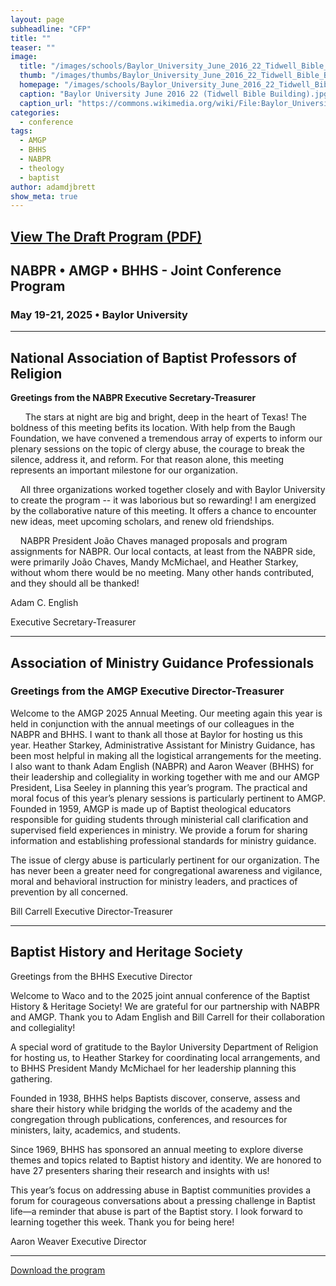 ```yaml
---
layout: page
subheadline: "CFP"
title: ""
teaser: ""
image:
  title: "/images/schools/Baylor_University_June_2016_22_Tidwell_Bible_Building.jpg"
  thumb: "/images/thumbs/Baylor_University_June_2016_22_Tidwell_Bible_Building_tn.jpg"
  homepage: "/images/schools/Baylor_University_June_2016_22_Tidwell_Bible_Building.jpg"
  caption: "Baylor University June 2016 22 (Tidwell Bible Building).jpg. From Wikimedia Commons, the free media repository"
  caption_url: "https://commons.wikimedia.org/wiki/File:Baylor_University_June_2016_22_(Tidwell_Bible_Building).jpg"
categories:
  - conference
tags:
  - AMGP
  - BHHS
  - NABPR
  - theology
  - baptist
author: adamdjbrett
show_meta: true
---
```

## [View The Draft Program (PDF)](/pdfs/2025-DRAFT-Joint-Meeting-Program-NABPR-BHHS-AMGP.pdf)

## NABPR • AMGP • BHHS - Joint Conference Program
### May 19-21, 2025 • Baylor University

* * *

## **National Association of Baptist Professors of Religion**

**Greetings  from  the  NABPR  Executive Secretary-Treasurer**

      The stars at night are big and bright, deep in the heart of Texas! The boldness of this meeting befits its location. With help from the Baugh Foundation, we have convened a tremendous array of experts to inform our plenary sessions on the topic of clergy abuse, the courage to break the silence, address it, and reform. For that reason alone, this meeting represents an important milestone for our organization.

    All three organizations worked together closely and with Baylor University to create the program -- it was laborious but so rewarding! I am energized by the collaborative nature of this meeting. It offers a chance to encounter new ideas, meet upcoming scholars, and renew old friendships.

    NABPR President João Chaves managed proposals and program assignments for NABPR. Our local contacts, at least from the NABPR side, were primarily João Chaves, Mandy McMichael, and Heather Starkey, without whom there would be no meeting. Many other hands contributed, and they should all be thanked!

Adam  C.  English

Executive  Secretary-Treasurer

* * *

## Association of Ministry Guidance Professionals
### Greetings from the AMGP Executive Director-Treasurer

Welcome to the AMGP 2025 Annual Meeting. Our meeting again this year is held in conjunction with the annual meetings of our colleagues in the NABPR and BHHS. I want to thank all those at Baylor for hosting us this year. Heather Starkey, Administrative Assistant for Ministry Guidance, has been most helpful in making all the logistical arrangements for the meeting. I also want to thank Adam English (NABPR) and Aaron Weaver (BHHS) for their leadership and collegiality in working together with me and our AMGP President, Lisa Seeley in planning this year’s program. The practical and moral focus of this year’s plenary sessions is particularly pertinent to AMGP. 
Founded in 1959, AMGP is made up of Baptist theological educators responsible for guiding students through ministerial call clarification and supervised field experiences in ministry. We provide a forum for sharing information and establishing professional standards for ministry guidance. 

The issue of clergy abuse is particularly pertinent for our organization. The has never been a greater need for congregational awareness and vigilance, moral and behavioral instruction for ministry leaders, and practices of prevention by all concerned. 

Bill Carrell
Executive Director-Treasurer

* * *

## Baptist History and Heritage Society
Greetings from the BHHS Executive Director

Welcome to Waco and to the 2025 joint annual conference of the Baptist History & Heritage Society! We are grateful for our partnership with NABPR and AMGP. Thank you to Adam English and Bill Carrell for their collaboration and collegiality! 

A special word of gratitude to the Baylor University Department of Religion for hosting us, to Heather Starkey for coordinating local arrangements, and to BHHS President Mandy McMichael for her leadership planning this gathering. 

Founded in 1938, BHHS helps Baptists discover, conserve, assess and share their history while bridging the worlds of the academy and the congregation through publications, conferences, and resources for ministers, laity, academics, and students. 

Since 1969, BHHS has sponsored an annual meeting to explore diverse themes and topics related to Baptist history and identity. We are honored to have 27 presenters sharing their research and insights with us! 

This year’s focus on addressing abuse in Baptist communities provides a forum for courageous conversations about a pressing challenge in Baptist life—a reminder that abuse is part of the Baptist story. I look forward to learning together this week. Thank you for being here!
   
Aaron Weaver
Executive Director

* * * 

[Download the program](/pdfs/2025-DRAFT-Joint-Meeting-Program-NABPR-BHHS-AMGP.pdf)
